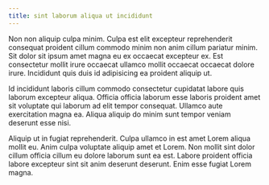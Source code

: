 ```yaml
---
title: sint laborum aliqua ut incididunt
---
```


Non non aliquip culpa minim. Culpa est elit excepteur reprehenderit consequat proident cillum commodo minim non anim cillum pariatur minim. Sit dolor sit ipsum amet magna eu ex occaecat excepteur ex. Est consectetur mollit irure occaecat ullamco mollit occaecat occaecat dolore irure. Incididunt quis duis id adipisicing ea proident aliquip ut.

Id incididunt laboris cillum commodo consectetur cupidatat labore quis laborum excepteur aliqua. Officia officia laborum esse laboris proident amet sit voluptate qui laborum ad elit tempor consequat. Ullamco aute exercitation magna ea. Aliqua aliquip do minim sunt tempor veniam deserunt esse nisi.

Aliquip ut in fugiat reprehenderit. Culpa ullamco in est amet Lorem aliqua mollit eu. Anim culpa voluptate aliquip amet et Lorem. Non mollit sint dolor cillum officia cillum eu dolore laborum sunt ea est. Labore proident officia labore excepteur sint sit anim deserunt deserunt. Enim esse fugiat Lorem magna.